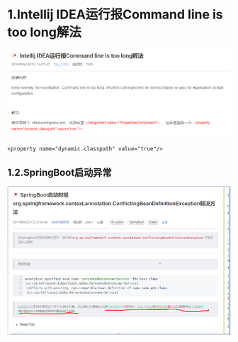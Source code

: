 # 1.Intellij IDEA运行报Command line is too long解法

![img](/assets/import.png)

```
<property name="dynamic.classpath" value="true"/>
```

## 1.2.SpringBoot启动异常

![](/assets/springboot启动异常.png)

